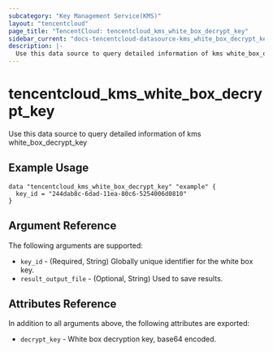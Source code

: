 ```yaml
---
subcategory: "Key Management Service(KMS)"
layout: "tencentcloud"
page_title: "TencentCloud: tencentcloud_kms_white_box_decrypt_key"
sidebar_current: "docs-tencentcloud-datasource-kms_white_box_decrypt_key"
description: |-
  Use this data source to query detailed information of kms white_box_decrypt_key
---
```


# tencentcloud_kms_white_box_decrypt_key

Use this data source to query detailed information of kms white_box_decrypt_key

## Example Usage

```hcl
data "tencentcloud_kms_white_box_decrypt_key" "example" {
  key_id = "244dab8c-6dad-11ea-80c6-5254006d0810"
}
```

## Argument Reference

The following arguments are supported:

* `key_id` - (Required, String) Globally unique identifier for the white box key.
* `result_output_file` - (Optional, String) Used to save results.

## Attributes Reference

In addition to all arguments above, the following attributes are exported:

* `decrypt_key` - White box decryption key, base64 encoded.




